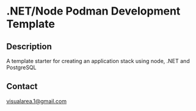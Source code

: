 # .NET/Node Podman Development Template

## Description
A template starter for creating an application stack using node, .NET and PostgreSQL

## Contact
[visualarea.1@gmail.com](mailto:visualarea.1@gmail.com)
